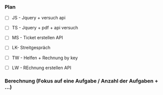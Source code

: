 ### Plan
* [ ] JS -  Jquery + versuch api
* [ ] TS - Jquery + pdf + api versuch
* [ ] MS - Ticket erstellen API
* [ ] LK- Streitgespräch
* [ ] TW - Helfen + Rechnung by key
* [ ] LW - REchnung erstellen API


### Berechnung (Fokus auf eine Aufgabe / Anzahl der Aufgaben + ...)

